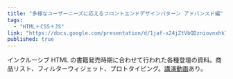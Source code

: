 ```yaml
---
title: "多様なユーザーニーズに応えるフロントエンドデザインパターン アドバンスド編"
tags:
  - "HTML＋CSS＋JS"
link: "https://docs.google.com/presentation/d/1jaf-x24jZtVbQDzniovnxhk7gzZ8rkNNaznRM030wSo/edit?usp=sharing"
published: true
---
```


インクルーシブ HTML の書籍発売時期に合わせて行われた各種登壇の資料。商品リスト、フィルターウィジェット、プロトタイピング。[講演動画](https://www.youtube.com/watch?v=FOznWmVyk9I)あり。
